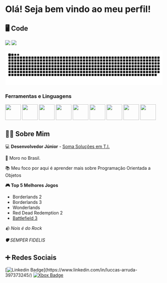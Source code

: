 # Olá! Seja bem vindo ao meu perfil!

## 🖥️ Code
<div>
          <img loading="lazy" height=180em src="https://github-readme-stats.vercel.app/api?username=LuccasArruda&show_icons=true&bg_color=00000000">
          <img loading="lazy" height=180em  src="https://github-readme-stats.vercel.app/api/top-langs/?username=LuccasArruda&layout=compact&show_icons=true&bg_color=00000000">
</div>

![Snake animation](https://github.com/LuccasArruda/LuccasArruda/blob/output/snake.svg)

### Ferramentas e Linguagens
<img src="https://cdn.jsdelivr.net/gh/devicons/devicon/icons/git/git-plain.svg" width="50" height="50" >  <img width="50" height="50" src="https://cdn-icons-png.flaticon.com/512/5968/5968252.png"> <img src="https://cdn.jsdelivr.net/gh/devicons/devicon/icons/oracle/oracle-original.svg" width="50" height="50"> <img src="https://cdn.jsdelivr.net/gh/devicons/devicon/icons/html5/html5-original.svg" width="50" height="50"> <img src="https://cdn.jsdelivr.net/gh/devicons/devicon/icons/css3/css3-original.svg" width="50" height="50"> <img src="https://cdn.jsdelivr.net/gh/devicons/devicon/icons/bootstrap/bootstrap-original.svg" width="50" height="50"/> <img src="https://cdn.jsdelivr.net/gh/devicons/devicon/icons/codeigniter/codeigniter-plain.svg" width="50" height="50"> <img src="https://cdn.jsdelivr.net/gh/devicons/devicon/icons/php/php-plain.svg" width="50" height="50">  <img src="https://cdn.jsdelivr.net/gh/devicons/devicon/icons/c/c-original.svg" width="50" height="50"/>
          
          
          
          
          
## 👨‍💻 Sobre Mim
:computer: **Desenvolvedor Júnior** - [Soma Soluções em T.I.](https://github.com/org-somasolucoes)

:house_with_garden: Moro no Brasil.

:books: Meu foco por aqui é aprender mais sobre Programação Orientada a Objetos

**🎮 Top 5 Melhores Jogos**

- Borderlands 2
- Borderlands 3
- Wonderlands
- Red Dead Redemption 2
- [Battlefield 3](https://battlelog.battlefield.com/bf3/soldier/XxL3M4OxX/stats/388852596/xbox360/)

_🪨 Nois é do Rock_

_🛡️ SEMPER FIDELIS_

## ➕ Redes Sociais

[![Linkedin Badge](https://img.shields.io/badge/-LinkedIn-blue?style=flat-square&logo=Linkedin&logoColor=white&link=[LINK_LINKEDIN](https://www.linkedin.com/in/luccas-arruda-397373245/)https://www.linkedin.com/in/luccas-arruda-397373245/)](https://www.linkedin.com/in/luccas-arruda-397373245/)
[![Xbox Badge](https://img.shields.io/badge/Xbox-107C10?style=flat-square&logo=Xbox)](https://account.xbox.com/pt-BR/Profile?xr=mebarnav&csrf=8Xj8AC7fTjd8deBqaIdENdHrm5rFXeLp-MVqKp_p1KbT_CJ153C5F2CN9ClIhNUbQIrXiZJZ4_p9drz0aVNDQl48spM1&wa=wsignin1.0)
